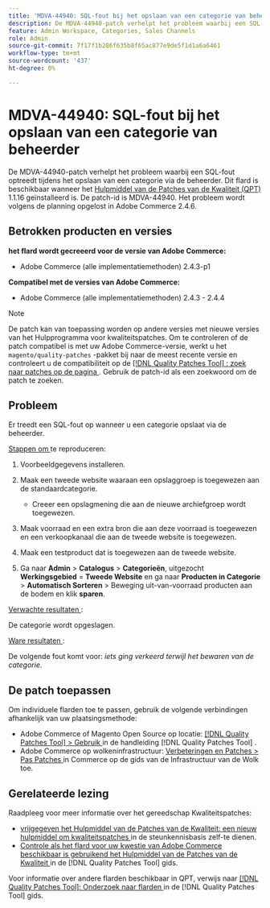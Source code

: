 ```yaml
---
title: 'MDVA-44940: SQL-fout bij het opslaan van een categorie van beheerder'
description: De MDVA-44940-patch verhelpt het probleem waarbij een SQL-fout optreedt tijdens het opslaan van een categorie via de beheerder. Deze patch is beschikbaar wanneer [Quality Patches Tool (QPT)] (https://experienceleague.adobe.com/en/docs/commerce-knowledge-base/kb/announcements/commerce-announcements/magento-quality-patches-released-new-tool-to-self-serve-quality-patches) 1.1.16 is geïnstalleerd. De patch-id is MDVA-44940. Het probleem wordt volgens de planning opgelost in Adobe Commerce 2.4.6.
feature: Admin Workspace, Categories, Sales Channels
role: Admin
source-git-commit: 7f17f1b286f635b8f65ac877e9de5f1d1a6a6461
workflow-type: tm+mt
source-wordcount: '437'
ht-degree: 0%

---
```


# MDVA-44940: SQL-fout bij het opslaan van een categorie van beheerder

De MDVA-44940-patch verhelpt het probleem waarbij een SQL-fout optreedt tijdens het opslaan van een categorie via de beheerder. Dit flard is beschikbaar wanneer het [ Hulpmiddel van de Patches van de Kwaliteit (QPT) ](https://experienceleague.adobe.com/en/docs/commerce-knowledge-base/kb/announcements/commerce-announcements/magento-quality-patches-released-new-tool-to-self-serve-quality-patches) 1.1.16 geïnstalleerd is. De patch-id is MDVA-44940. Het probleem wordt volgens de planning opgelost in Adobe Commerce 2.4.6.

## Betrokken producten en versies

**het flard wordt gecreeerd voor de versie van Adobe Commerce:**

* Adobe Commerce (alle implementatiemethoden) 2.4.3-p1

**Compatibel met de versies van Adobe Commerce:**

* Adobe Commerce (alle implementatiemethoden) 2.4.3 - 2.4.4

>[!NOTE]
>
>De patch kan van toepassing worden op andere versies met nieuwe versies van het Hulpprogramma voor kwaliteitspatches. Om te controleren of de patch compatibel is met uw Adobe Commerce-versie, werkt u het `magento/quality-patches` -pakket bij naar de meest recente versie en controleert u de compatibiliteit op de [[!DNL Quality Patches Tool] : zoek naar patches op de pagina ](https://experienceleague.adobe.com/en/docs/commerce-knowledge-base/kb/announcements/commerce-announcements/magento-quality-patches-released-new-tool-to-self-serve-quality-patches) . Gebruik de patch-id als een zoekwoord om de patch te zoeken.

## Probleem

Er treedt een SQL-fout op wanneer u een categorie opslaat via de beheerder.

<u> Stappen om </u> te reproduceren:

1. Voorbeeldgegevens installeren.
1. Maak een tweede website waaraan een opslaggroep is toegewezen aan de standaardcategorie.

   * Creeer een opslagmening die aan de nieuwe archiefgroep wordt toegewezen.

1. Maak voorraad en een extra bron die aan deze voorraad is toegewezen en een verkoopkanaal die aan de tweede website is toegewezen.
1. Maak een testproduct dat is toegewezen aan de tweede website.
1. Ga naar **Admin** > **Catalogus** > **Categorieën**, uitgezocht **Werkingsgebied** = **Tweede Website** en ga naar **Producten in Categorie** > **Automatisch Sorteren** > Beweging uit-van-voorraad producten aan de bodem en klik **sparen**.

<u> Verwachte resultaten </u>:

De categorie wordt opgeslagen.

<u> Ware resultaten </u>:

De volgende fout komt voor: *iets ging verkeerd terwijl het bewaren van de categorie*.

## De patch toepassen

Om individuele flarden toe te passen, gebruik de volgende verbindingen afhankelijk van uw plaatsingsmethode:

* Adobe Commerce of Magento Open Source op locatie: [[!DNL Quality Patches Tool]  > Gebruik ](/help/tools/quality-patches-tool/usage.md) in de handleiding [!DNL Quality Patches Tool] .
* Adobe Commerce op wolkeninfrastructuur: [ Verbeteringen en Patches > Pas Patches ](https://experienceleague.adobe.com/docs/commerce-cloud-service/user-guide/develop/upgrade/apply-patches.html) in Commerce op de gids van de Infrastructuur van de Wolk toe.

## Gerelateerde lezing

Raadpleeg voor meer informatie over het gereedschap Kwaliteitspatches:

* [ vrijgegeven het Hulpmiddel van de Patches van de Kwaliteit: een nieuw hulpmiddel om kwaliteitspatches ](https://experienceleague.adobe.com/en/docs/commerce-knowledge-base/kb/announcements/commerce-announcements/magento-quality-patches-released-new-tool-to-self-serve-quality-patches) in de steunkennisbasis zelf-te dienen.
* [ Controle als het flard voor uw kwestie van Adobe Commerce beschikbaar is gebruikend het Hulpmiddel van de Patches van de Kwaliteit ](/help/tools/quality-patches-tool/patches-available-in-qpt/check-patch-for-magento-issue-with-magento-quality-patches.md) in de [!DNL Quality Patches Tool] gids.

Voor informatie over andere flarden beschikbaar in QPT, verwijs naar [[!DNL Quality Patches Tool]: Onderzoek naar flarden ](https://experienceleague.adobe.com/tools/commerce-quality-patches/index.html) in de [!DNL Quality Patches Tool] gids.
